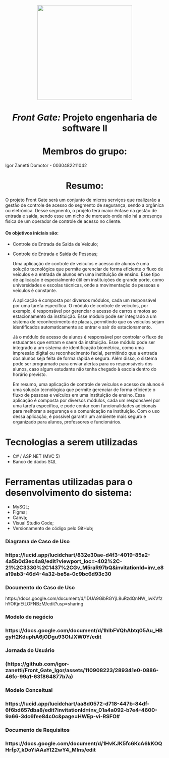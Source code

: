 
<p align="center">
<img src="https://user-images.githubusercontent.com/99259327/187318644-d6e53541-e582-4f90-81be-aa24393a72b3.png" width="300" />
<p>

# <h1 align="center"> *Front Gate:* **Projeto engenharia de software II** </h1>
# <h1 align="center"> Membros do grupo: </h1>

Igor Zanetti Domotor - 0030482211042

# <h1 align="center"> Resumo:

<p text-align: justify>
	<p>
	O projeto Front Gate será um conjunto de micros serviços que realizarão a gestão de controle de acesso do segmento de segurança, sendo a orgânica ou eletrônica. Desse segmento, o projeto terá maior ênfase na gestão de entrada e saida, sendo esse um nicho de mercado onde não há a presença física de um operador de controle de acesso no cliente.

#### Os objetivos iniciais são:
* Controle de Entrada de Saida de Veículo;
* Controle de Entrada e Saida de Pessoas;

    <p>
	Uma aplicação de controle de veículos e acesso de alunos é uma solução tecnológica que permite gerenciar de forma eficiente o fluxo de veículos e a entrada de alunos em uma instituição de ensino. Esse tipo de aplicação é especialmente útil em instituições de grande porte, como universidades e escolas técnicas, onde a movimentação de pessoas e veículos é constante.
	<p>
	
	A aplicação é composta por diversos módulos, cada um responsável por uma tarefa específica. O módulo de controle de veículos, por exemplo, é responsável por gerenciar o acesso de carros e motos ao estacionamento da instituição. Esse módulo pode ser integrado a um sistema de reconhecimento de placas, permitindo que os veículos sejam identificados automaticamente ao entrar e sair do estacionamento. 
	<p>
	
	Já o módulo de acesso de alunos é responsável por controlar o fluxo de estudantes que entram e saem da instituição. Esse módulo pode ser integrado a um sistema de identificação biométrica, como uma impressão digital ou reconhecimento facial, permitindo que a entrada dos alunos seja feita de forma rápida e segura. Além disso, o sistema pode ser programado para enviar alertas para os responsáveis dos alunos, caso algum estudante não tenha chegado à escola dentro do horário previsto.
	<p>
    Em resumo, uma aplicação de controle de veículos e acesso de alunos é uma solução tecnológica que permite gerenciar de forma eficiente o fluxo de pessoas e veículos em uma instituição de ensino. Essa aplicação é composta por diversos módulos, cada um responsável por uma tarefa específica, e pode contar com funcionalidades adicionais para melhorar a segurança e a comunicação na instituição. Com o uso dessa aplicação, é possível garantir um ambiente mais seguro e organizado para alunos, professores e funcionários.
	<p>
<p>

# Tecnologias a serem utilizadas

- C# / ASP.NET (MVC 5)
- Banco de dados SQL

# Ferramentas utilizadas para o desenvolvimento do sistema:

- MySQL;
- Figma;
- Canva;
- Visual Studio Code;
- Versionamento de código pelo GitHub;
<h3> Diagrama de Caso de Uso <h3>
https://lucid.app/lucidchart/832e30ae-d4f3-4019-85a2-4a5b0d3ec4a8/edit?viewport_loc=-402%2C-21%2C3330%2C1437%2CGv_M5raR97bQ&invitationId=inv_e8a19ab3-46d4-4a32-be5a-0c9bc6d93c30
<h3> Documento do Caso de Uso </h3>
https://docs.google.com/document/d/1DUA9GibRGYjL8uRzdQnNW_IwKVfzhYOKjnEtLOFNBzM/edit?usp=sharing
<h3> Modelo de negócio <h3>
https://docs.google.com/document/d/1hIbFVQhAbtq05Au_HBgyH2KduphA6jODgu93OtJXW0Y/edit

<h3> Jornada do Usuário <h3>
(https://github.com/igor-zanetti/Front_Gate_Igor/assets/110908223/289341e0-0886-46fc-99a1-63f864877b7a)

<h3> Modelo Conceitual <h3>
https://lucid.app/lucidchart/aa8d0572-d718-447b-84df-6f6bd657dba8/edit?invitationId=inv_01a4a092-b7e4-4600-9a66-3dc6fee84c0c&page=HWEp-vi-RSFO#
	
<h3> Documento de Requisitos <h3>
https://docs.google.com/document/d/1HvKJK5fc6KcA6kKOQHrfp7_kDoYiAAaYI22wY4_MIns/edit
